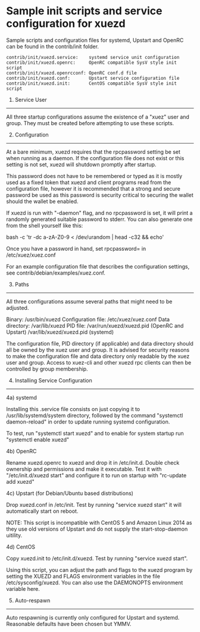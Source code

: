 Sample init scripts and service configuration for xuezd
==========================================================

Sample scripts and configuration files for systemd, Upstart and OpenRC
can be found in the contrib/init folder.

    contrib/init/xuezd.service:    systemd service unit configuration
    contrib/init/xuezd.openrc:     OpenRC compatible SysV style init script
    contrib/init/xuezd.openrcconf: OpenRC conf.d file
    contrib/init/xuezd.conf:       Upstart service configuration file
    contrib/init/xuezd.init:       CentOS compatible SysV style init script

1. Service User
---------------------------------

All three startup configurations assume the existence of a "xuez" user
and group.  They must be created before attempting to use these scripts.

2. Configuration
---------------------------------

At a bare minimum, xuezd requires that the rpcpassword setting be set
when running as a daemon.  If the configuration file does not exist or this
setting is not set, xuezd will shutdown promptly after startup.

This password does not have to be remembered or typed as it is mostly used
as a fixed token that xuezd and client programs read from the configuration
file, however it is recommended that a strong and secure password be used
as this password is security critical to securing the wallet should the
wallet be enabled.

If xuezd is run with "-daemon" flag, and no rpcpassword is set, it will
print a randomly generated suitable password to stderr.  You can also
generate one from the shell yourself like this:

bash -c 'tr -dc a-zA-Z0-9 < /dev/urandom | head -c32 && echo'

Once you have a password in hand, set rpcpassword= in /etc/xuez/xuez.conf

For an example configuration file that describes the configuration settings,
see contrib/debian/examples/xuez.conf.

3. Paths
---------------------------------

All three configurations assume several paths that might need to be adjusted.

Binary:              /usr/bin/xuezd
Configuration file:  /etc/xuez/xuez.conf
Data directory:      /var/lib/xuezd
PID file:            /var/run/xuezd/xuezd.pid (OpenRC and Upstart)
                     /var/lib/xuezd/xuezd.pid (systemd)

The configuration file, PID directory (if applicable) and data directory
should all be owned by the xuez user and group.  It is advised for security
reasons to make the configuration file and data directory only readable by the
xuez user and group.  Access to xuez-cli and other xuezd rpc clients
can then be controlled by group membership.

4. Installing Service Configuration
-----------------------------------

4a) systemd

Installing this .service file consists on just copying it to
/usr/lib/systemd/system directory, followed by the command
"systemctl daemon-reload" in order to update running systemd configuration.

To test, run "systemctl start xuezd" and to enable for system startup run
"systemctl enable xuezd"

4b) OpenRC

Rename xuezd.openrc to xuezd and drop it in /etc/init.d.  Double
check ownership and permissions and make it executable.  Test it with
"/etc/init.d/xuezd start" and configure it to run on startup with
"rc-update add xuezd"

4c) Upstart (for Debian/Ubuntu based distributions)

Drop xuezd.conf in /etc/init.  Test by running "service xuezd start"
it will automatically start on reboot.

NOTE: This script is incompatible with CentOS 5 and Amazon Linux 2014 as they
use old versions of Upstart and do not supply the start-stop-daemon uitility.

4d) CentOS

Copy xuezd.init to /etc/init.d/xuezd. Test by running "service xuezd start".

Using this script, you can adjust the path and flags to the xuezd program by
setting the XUEZD and FLAGS environment variables in the file
/etc/sysconfig/xuezd. You can also use the DAEMONOPTS environment variable here.

5. Auto-respawn
-----------------------------------

Auto respawning is currently only configured for Upstart and systemd.
Reasonable defaults have been chosen but YMMV.
